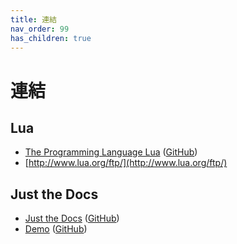 ```yaml
---
title: 連結
nav_order: 99
has_children: true
---
```


# 連結


## Lua

* [The Programming Language Lua](http://www.lua.org/) ([GitHub](https://github.com/lua/lua))
* [http://www.lua.org/ftp/](http://www.lua.org/ftp/)


## Just the Docs

* [Just the Docs](https://pmarsceill.github.io/just-the-docs/) ([GitHub](https://github.com/pmarsceill/just-the-docs))
* [Demo](https://pmarsceill.github.io/jtd-remote/) ([GitHub](https://github.com/pmarsceill/jtd-remote))
